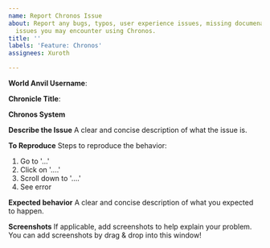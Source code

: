 ```yaml
---
name: Report Chronos Issue
about: Report any bugs, typos, user experience issues, missing documenation and other
  issues you may encounter using Chronos.
title: ''
labels: 'Feature: Chronos'
assignees: Xuroth

---
```


**World Anvil Username**:

**Chronicle Title**:

**Chronos System**

**Describe the Issue**
A clear and concise description of what the issue is.

**To Reproduce**
Steps to reproduce the behavior:
1. Go to '...'
2. Click on '....'
3. Scroll down to '....'
4. See error

**Expected behavior**
A clear and concise description of what you expected to happen.

**Screenshots**
If applicable, add screenshots to help explain your problem. You can add screenshots by drag & drop into this window!
